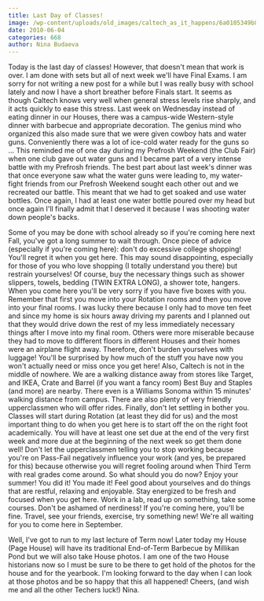 ```yaml
---
title: Last Day of Classes!
image: /wp-content/uploads/old_images/caltech_as_it_happens/6a0105349b8251970b01348338582d970c.jpg
date: 2010-06-04
categories: 668
author: Nina Budaeva
---
```


Today is the last day of classes! However, that doesn't mean that work is over. I am done with sets but all of next week we'll have Final Exams. 
I am sorry for not writing a new post for a while but I was really busy with school lately and now I have a short breather before Finals start. It seems as though Caltech knows very well when general stress levels rise sharply, and it acts quickly to ease this stress. Last week on Wednesday instead of eating dinner in our Houses, there was a campus-wide Western-style dinner with barbecue and appropriate decoration. The genius mind who organized this also made sure that we were given cowboy hats and water guns. Conveniently there was a lot of ice-cold water ready for the guns so ... 
This reminded me of one day during my Prefrosh Weekend (the Club Fair) when one club gave out water guns and I became part of a very intense battle with my Prefrosh friends. The best part about last week's dinner was that once everyone saw what the water guns were leading to, my water-fight friends from our Prefrosh Weekend sought each other out and we recreated our battle. This meant that we had to get soaked and use water bottles. Once again, I had at least one water bottle poured over my head but once again I'll finally admit that I deserved it because I was shooting water down people's backs.

Some of you may be done with school already so if you're coming here next Fall, you've got a long summer to wait through. Once piece of advice (especially if you're coming here): don't do excessive college shopping! You'll regret it when you get here. This may sound disappointing, especially for those of you who love shopping (I totally understand you there) but restrain yourselves! Of course, buy the necessary things such as shower slippers, towels, bedding (TWIN EXTRA LONG), a shower tote, hangers. When you come here you'll be very sorry if you have five boxes with you. Remember that first you move into your Rotation rooms and then you move into your final rooms. I was lucky there because I only had to move ten feet and since my home is six hours away driving my parents and I planned out that they would drive down the rest of my less immediately necessary things after I move into my final room. Others were more miserable because they had to move to different floors in different Houses and their homes were an airplane flight away. 
Therefore, don't burden yourselves with luggage! You'll be surprised by how much of the stuff you have now you won't actually need or miss once you get here! Also, Caltech is not in the middle of nowhere. We are a walking distance away from stores like Target, and IKEA, Crate and Barrel (if you want a fancy room) Best Buy and Staples (and more) are nearby. There even is a Williams Sonoma within 15 minutes' walking distance from campus. There are also plenty of very friendly upperclassmen who will offer rides. 
Finally, don't let settling in bother you. Classes will start during Rotation (at least they did for us) and the most important thing to do when you get here is to start off the on the right foot academically. You will have at least one set due at the end of the very first week and more due at the beginning of the next week so get them done well! Don't let the upperclassmen telling you to stop working because you're on Pass-Fail negatively influence your work (and yes, be prepared for this) because otherwise you will regret fooling around when Third Term with real grades come around. 
So what should you do now? Enjoy your summer! You did it! You made it! Feel good about yourselves and do things that are restful, relaxing and enjoyable. Stay energized to be fresh and focused when you get here. Work in a lab, read up on something, take some courses. Don't be ashamed of nerdiness! If you're coming here, you'll be fine. Travel, see your friends, exercise, try something new! We're all waiting for you to come here in September.

Well, I've got to run to my last lecture of Term now! Later today my House (Page House) will have its traditional End-of-Term Barbecue by Millikan Pond but we will also take House photos. I am one of the two House historians now so I must be sure to be there to get hold of the photos for the house and for the yearbook. I'm looking forward to the day when I can look at those photos and be so happy that this all happened!
Cheers, (and wish me and all the other Techers luck!)
Nina.

